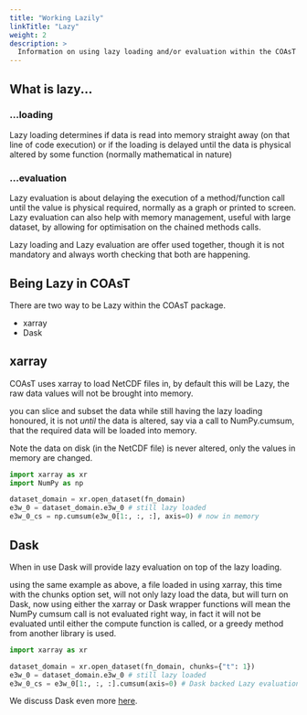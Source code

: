 ```yaml
---
title: "Working Lazily"
linkTitle: "Lazy"
weight: 2
description: >
  Information on using lazy loading and/or evaluation within the COAsT package
---
```


## What is lazy...

### ...loading
Lazy loading determines if data is read into memory straight away (on that line of code execution) or if the loading is delayed until the data is physical altered by some function (normally mathematical in nature)

### ...evaluation
Lazy evaluation is about delaying the execution of a method/function call until the value is physical required, normally as a graph or printed to screen.  Lazy evaluation can also help with memory management, useful with large dataset, by allowing for optimisation on the chained methods calls.

Lazy loading and Lazy evaluation are offer used together, though it is not mandatory and always worth checking that both are happening.   


## Being Lazy in COAsT
There are two way to be Lazy within the COAsT package.

* xarray
* Dask

## xarray
COAsT uses xarray to load NetCDF files in, by default this will be Lazy, the raw data values will not be brought into memory.

you can slice and subset the data while still having the lazy loading honoured, it is not _until_ the data is altered, say via a call to NumPy.cumsum, that the required data will be loaded into memory.

Note the data on disk (in the NetCDF file) is never altered, only the values in memory are changed.

```python
import xarray as xr
import NumPy as np

dataset_domain = xr.open_dataset(fn_domain)
e3w_0 = dataset_domain.e3w_0 # still lazy loaded
e3w_0_cs = np.cumsum(e3w_0[1:, :, :], axis=0) # now in memory

```


## Dask
When in use Dask will provide lazy evaluation on top of the lazy loading.

using the same example as above, a file loaded in using xarray, this time with the chunks option set, will not only lazy load the data, but will turn on Dask, now using either the xarray or Dask wrapper functions will mean the NumPy cumsum call is not evaluated right way, in fact it will not be evaluated until either the compute function is called, or a greedy method from another library is used.

```python
import xarray as xr

dataset_domain = xr.open_dataset(fn_domain, chunks={"t": 1})
e3w_0 = dataset_domain.e3w_0 # still lazy loaded
e3w_0_cs = e3w_0[1:, :, :].cumsum(axis=0) # Dask backed Lazy evaluation

```

We discuss Dask even more [here](../dask/).
